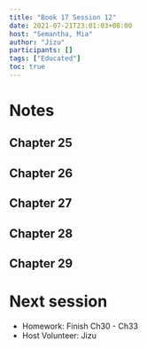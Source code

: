 ```yaml
---
title: "Book 17 Session 12"
date: 2021-07-21T23:01:03+08:00
host: "Semantha, Mia"
author: "Jizu"
participants: []
tags: ["Educated"]
toc: true
---
```


# Notes

## Chapter 25
## Chapter 26
## Chapter 27
## Chapter 28
## Chapter 29

# Next session

- Homework: Finish Ch30 - Ch33
- Host Volunteer: Jizu
